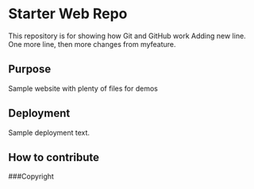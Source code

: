 # Starter Web Repo

This repository is for showing how Git and GitHub work
Adding new line.
One more line, then more changes from myfeature.

## Purpose

Sample website with plenty of files for demos

## Deployment

Sample deployment text.

## How to contribute

###Copyright